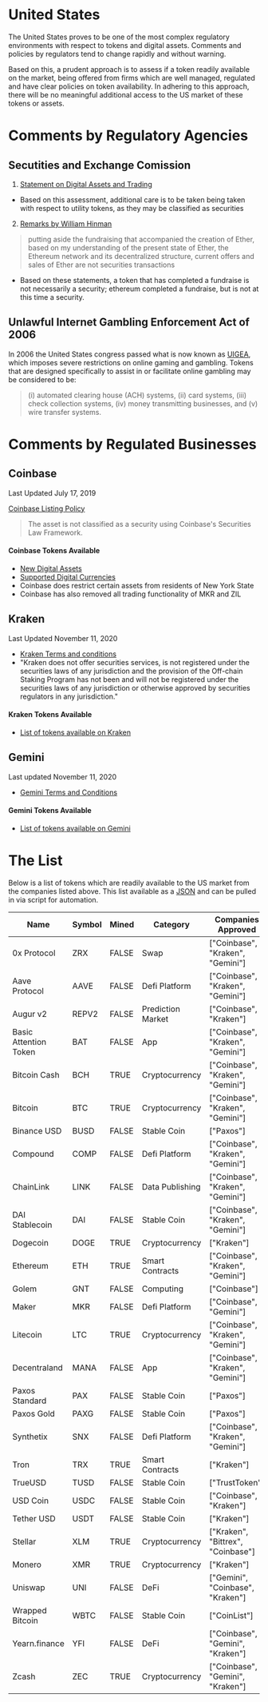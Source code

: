 # United States

The United States proves to be one of the most complex regulatory environments with respect to tokens and digital assets. Comments and policies by regulators tend to change rapidly and without warning.

Based on this, a prudent approach is to assess if a token readily available on the market, being offered from firms which are well managed, regulated and have clear policies on token availability. In adhering to this approach, there will be no meaningful additional access to the US market of these tokens or assets.

# Comments by Regulatory Agencies

## Secutities and Exchange Comission

 1. [ Statement on Digital Assets and Trading ](https://www.sec.gov/news/public-statement/digital-asset-securites-issuuance-and-trading)
- Based on this assessment, additional care is to be taken being taken with respect to utility tokens, as they may be classified as securities

2. [Remarks by William Hinman](https://www.sec.gov/news/speech/speech-hinman-061418)

> putting aside the fundraising that accompanied the creation of Ether, based on my understanding of the present state of Ether, the Ethereum network and its decentralized structure, current offers and sales of Ether are not securities transactions

 - Based on these statements, a token that has completed a fundraise is not necessarily a security; ethereum completed a fundraise, but is not at this time a security.

## Unlawful Internet Gambling Enforcement Act of 2006

In 2006 the United States congress passed what is now known as [UIGEA](https://www.fdic.gov/news/news/financial/2010/fil10035a.pdf), which imposes severe restrictions on online gaming and gambling. Tokens that are designed specifically to assist in or facilitate online gambling may be considered to be:

> (i) automated clearing house (ACH) systems, (ii) card systems, (iii) check collection systems, (iv) money transmitting businesses, and (v) wire transfer systems.

# Comments by Regulated Businesses

## Coinbase
Last Updated July 17, 2019

[Coinbase Listing Policy](https://listing.coinbase.com/policy#legal-compliance)

> The asset is not classified as a security using Coinbase's Securities Law Framework.

#### Coinbase Tokens Available

- [New Digital Assets](https://blog.coinbase.com/coinbase-continues-to-explore-support-for-new-digital-assets-92ba4ab7f465)
- [Supported Digital Currencies](https://support.coinbase.com/customer/en/portal/articles/2630943-supported-digital-currencies)
- Coinbase does restrict certain assets from residents of New York State
- Coinbase has also removed all trading functionality of MKR and ZIL

## Kraken
Last Updated November 11, 2020

- [Kraken Terms and conditions](https://www.kraken.com/legal)
- "Kraken does not offer securities services, is not registered under the securities laws of any jurisdiction and the provision of the Off-chain Staking Program has not been and will not be registered under the securities laws of any jurisdiction or otherwise approved by securities regulators in any jurisdiction."
#### Kraken Tokens Available    
- [List of tokens available on Kraken](https://api.kraken.com/0/public/Assets)

## Gemini
Last updated November 11, 2020

- [Gemini Terms and Conditions](https://gemini.com/legal/user-agreement)
#### Gemini Tokens Available   
- [List of tokens available on Gemini](https://support.gemini.com/hc/en-us/articles/115005868106-What-digital-assets-are-supported-on-the-Gemini-Exchange-)


# The List

Below is a list of tokens which are readily available to the US market from the companies listed above. This list available as a [JSON](https://raw.githubusercontent.com/go-faast/tokenCuration/master/US/US.json) and can be pulled in via script for automation.

| **Name**                   | **Symbol**| **Mined**| **Category**| **Companies Approved**            | **Contract Address (if ERC20 Token)**      |
|----------------------------|--------|-------|-----------------|-------------------------------------|--------------------------------------------|
| 0x Protocol                | ZRX    | FALSE | Swap            | ["Coinbase", "Kraken", "Gemini"]    | 0xE41d2489571d322189246DaFA5ebDe1F4699F498 |
| Aave Protocol              | AAVE   | FALSE | Defi Platform   | ["Coinbase", "Kraken", "Gemini"]    | 0x7Fc66500c84A76Ad7e9c93437bFc5Ac33E2DDaE9 |
| Augur v2                   | REPV2  | FALSE | Prediction Market| ["Coinbase", "Kraken"]             | 0x221657776846890989a759BA2973e427DfF5C9bB |
| Basic Attention Token      | BAT    | FALSE | App             | ["Coinbase", "Kraken", "Gemini"]    | 0x0D8775F648430679A709E98d2b0Cb6250d2887EF |
| Bitcoin Cash               | BCH    | TRUE  | Cryptocurrency  | ["Coinbase", "Kraken", "Gemini"]    |                                            |
| Bitcoin                    | BTC    | TRUE  | Cryptocurrency  | ["Coinbase", "Kraken", "Gemini"]    |                                            |
| Binance USD                | BUSD   | FALSE | Stable Coin     | ["Paxos"]                           | 0x4Fabb145d64652a948d72533023f6E7A623C7C53 |
| Compound                   | COMP   | FALSE | Defi Platform   | ["Coinbase", "Kraken", "Gemini"]    | 0xc00e94Cb662C3520282E6f5717214004A7f26888 |
| ChainLink                  | LINK   | FALSE | Data Publishing | ["Coinbase", "Kraken", "Gemini"]    | 0x514910771af9ca656af840dff83e8264ecf986ca |
| DAI Stablecoin             | DAI    | FALSE | Stable Coin     | ["Coinbase", "Kraken", "Gemini"]    | 0x6B175474E89094C44Da98b954EedeAC495271d0F |
| Dogecoin                   | DOGE   | TRUE  | Cryptocurrency  | ["Kraken"]                          |                                            |
| Ethereum                   | ETH    | TRUE  | Smart Contracts | ["Coinbase", "Kraken", "Gemini"]    |                                            |
| Golem                      | GNT    | FALSE | Computing       | ["Coinbase"]                        | 0xa74476443119A942dE498590Fe1f2454d7D4aC0d |
| Maker                      | MKR    | FALSE | Defi Platform   | ["Coinbase", "Gemini"]              | 0x9f8F72aA9304c8B593d555F12eF6589cC3A579A2 |
| Litecoin                   | LTC    | TRUE  | Cryptocurrency  | ["Coinbase", "Kraken", "Gemini"]    |                                            |
| Decentraland               | MANA   | FALSE | App             | ["Coinbase", "Kraken", "Gemini"]    | 0x0f5d2fb29fb7d3cfee444a200298f468908cc942 |
| Paxos Standard             | PAX    | FALSE | Stable Coin     | ["Paxos"]                           | 0x8e870d67f660d95d5be530380d0ec0bd388289e1 |
| Paxos Gold                 | PAXG   | FALSE | Stable Coin     | ["Paxos"]                           | 0x45804880De22913dAFE09f4980848ECE6EcbAf78 |
| Synthetix                  | SNX    | FALSE | Defi Platform   | ["Coinbase", "Kraken", "Gemini"]    | 0xc011a73ee8576fb46f5e1c5751ca3b9fe0af2a6f |
| Tron                       | TRX    | TRUE  | Smart Contracts | ["Kraken"]                          |                                            |
| TrueUSD                    | TUSD   | FALSE | Stable Coin     | ["TrustToken"]                      | 0x0000000000085d4780B73119b644AE5ecd22b376 |
| USD Coin                   | USDC   | FALSE | Stable Coin     | ["Coinbase", "Kraken"]              | 0xa0b86991c6218b36c1d19d4a2e9eb0ce3606eb48 |
| Tether USD                 | USDT   | FALSE | Stable Coin     | ["Kraken"]                          | 0xdAC17F958D2ee523a2206206994597C13D831ec7 |
| Stellar                    | XLM    | TRUE | Cryptocurrency   | ["Kraken", "Bittrex", "Coinbase"]   |                                            |
| Monero                     | XMR    | TRUE | Cryptocurrency   | ["Kraken"]                          |                                            |
| Uniswap                    | UNI    | FALSE | DeFi            | ["Gemini", "Coinbase", "Kraken"]    | 0x1f9840a85d5aF5bf1D1762F925BDADdC4201F984 |
| Wrapped Bitcoin            | WBTC   | FALSE | Stable Coin     | ["CoinList"]                        | 0x2260fac5e5542a773aa44fbcfedf7c193bc2c599 |
| Yearn.finance              | YFI    | FALSE | DeFi            | ["Coinbase", "Gemini", "Kraken"]    | 0x0bc529c00C6401aEF6D220BE8C6Ea1667F6Ad93e |
| Zcash                      | ZEC    | TRUE | Cryptocurrency   | ["Coinbase", "Gemini", "Kraken"]    |                                            |
